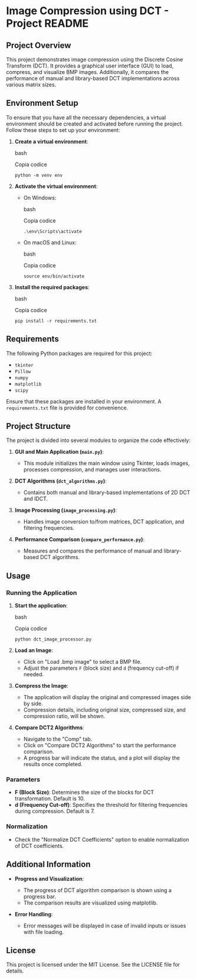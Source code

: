 
# Image Compression using DCT - Project README

## Project Overview

This project demonstrates image compression using the Discrete Cosine Transform (DCT). It provides a graphical user interface (GUI) to load, compress, and visualize BMP images. Additionally, it compares the performance of manual and library-based DCT implementations across various matrix sizes.

## Environment Setup

To ensure that you have all the necessary dependencies, a virtual environment should be created and activated before running the project. Follow these steps to set up your environment:

1.  **Create a virtual environment**:
    
    bash
    
    Copia codice
    
    `python -m venv env` 
    
2.  **Activate the virtual environment**:
    
    -   On Windows:
        
        bash
        
        Copia codice
        
        `.\env\Scripts\activate` 
        
    -   On macOS and Linux:
        
        bash
        
        Copia codice
        
        `source env/bin/activate` 
        
3.  **Install the required packages**:
    
    bash
    
    Copia codice
    
    `pip install -r requirements.txt` 
    

## Requirements

The following Python packages are required for this project:

-   `tkinter`
-   `Pillow`
-   `numpy`
-   `matplotlib`
-   `scipy`

Ensure that these packages are installed in your environment. A `requirements.txt` file is provided for convenience.

## Project Structure

The project is divided into several modules to organize the code effectively:

1.  **GUI and Main Application (`main.py`)**:
    
    -   This module initializes the main window using Tkinter, loads images, processes compression, and manages user interactions.
2.  **DCT Algorithms (`dct_algorithms.py`)**:
    
    -   Contains both manual and library-based implementations of 2D DCT and IDCT.
3.  **Image Processing (`image_processing.py`)**:
    
    -   Handles image conversion to/from matrices, DCT application, and filtering frequencies.
4.  **Performance Comparison (`compare_performance.py`)**:
    
    -   Measures and compares the performance of manual and library-based DCT algorithms.

## Usage

### Running the Application

1.  **Start the application**:
    
    bash
    
    Copia codice
    
    `python dct_image_processor.py` 
    
2.  **Load an Image**:
    
    -   Click on "Load .bmp image" to select a BMP file.
    -   Adjust the parameters `F` (block size) and `d` (frequency cut-off) if needed.
3.  **Compress the Image**:
    
    -   The application will display the original and compressed images side by side.
    -   Compression details, including original size, compressed size, and compression ratio, will be shown.
4.  **Compare DCT2 Algorithms**:
    
    -   Navigate to the "Comp" tab.
    -   Click on "Compare DCT2 Algorithms" to start the performance comparison.
    -   A progress bar will indicate the status, and a plot will display the results once completed.

### Parameters

-   **F (Block Size)**: Determines the size of the blocks for DCT transformation. Default is 10.
-   **d (Frequency Cut-off)**: Specifies the threshold for filtering frequencies during compression. Default is 7.

### Normalization

-   Check the "Normalize DCT Coefficients" option to enable normalization of DCT coefficients.

## Additional Information

-   **Progress and Visualization**:
    
    -   The progress of DCT algorithm comparison is shown using a progress bar.
    -   The comparison results are visualized using matplotlib.
-   **Error Handling**:
    
    -   Error messages will be displayed in case of invalid inputs or issues with file loading.

## License

This project is licensed under the MIT License. See the LICENSE file for details.
